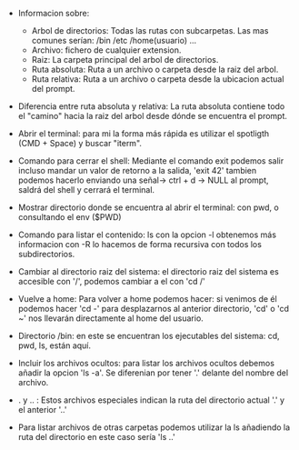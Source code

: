 - Informacion sobre:
	- Arbol de directorios: Todas las rutas con subcarpetas. Las mas comunes serían: /bin /etc /home(usuario) ...
	- Archivo: fichero de cualquier extension.
	- Raiz: La carpeta principal del arbol de directorios.
	- Ruta absoluta: Ruta a un archivo o carpeta desde la raiz del arbol.
	- Ruta relativa: Ruta a un archivo o carpeta desde la ubicacion actual del prompt.

- Diferencia entre ruta absoluta y relativa: La ruta absoluta contiene todo el "camino" hacia la raiz del arbol desde dónde se encuentra el prompt.

- Abrir el terminal: para mi la forma más rápida es utilizar el spotligth (CMD + Space) y buscar "iterm".

- Comando para cerrar el shell: Mediante el comando exit podemos salir incluso mandar un valor de retorno a la salida, 'exit 42' tambien podemos hacerlo enviando una señal-> ctrl + d -> NULL al prompt, saldrá del shell y cerrará el terminal.

- Mostrar directorio donde se encuentra al abrir el terminal: con pwd, o consultando el env ($PWD)

- Comando para listar el contenido: ls con la opcion -l obtenemos más informacion con -R lo hacemos de forma recursiva con todos los subdirectorios.

- Cambiar al directorio raiz del sistema: el directorio raiz del sistema es accesible con '/', podemos cambiar a el con 'cd /'

- Vuelve a home: Para volver a home podemos hacer: si venimos de él podemos hacer 'cd -' para desplazarnos al anterior directorio, 'cd' o 'cd ~' nos llevarán directamente al home del usuario.

- Directorio /bin: en este se encuentran los ejecutables del sistema: cd, pwd, ls, están aquí.

- Incluir los archivos ocultos: para listar los archivos ocultos debemos añadir la opcion 'ls -a'. Se diferenian por tener '.' delante del nombre del archivo.

- . y .. : Estos archivos especiales indican la ruta del directorio actual '.' y el anterior '..'

- Para listar archivos de otras carpetas podemos utilizar la ls añadiendo la ruta del directorio en este caso sería 'ls ..'
